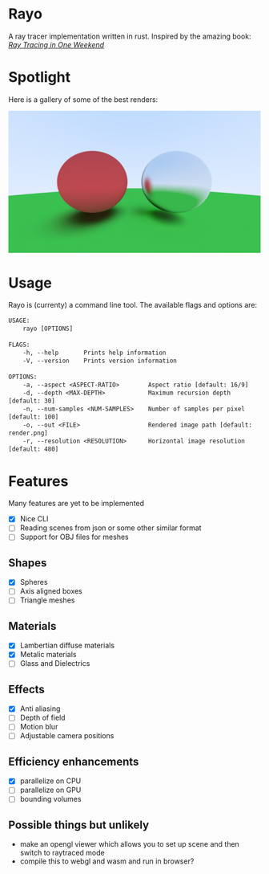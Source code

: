 # Rayo

A ray tracer implementation written in rust. Inspired by the amazing book: [_Ray Tracing in One Weekend_](https://raytracing.github.io/books/RayTracingInOneWeekend.html)

# Spotlight

Here is a gallery of some of the best renders:

![Best render](renders/rednfuzzy.png)

# Usage

Rayo is (currenty) a command line tool. The available flags and options are:

```
USAGE:
    rayo [OPTIONS]

FLAGS:
    -h, --help       Prints help information
    -V, --version    Prints version information

OPTIONS:
    -a, --aspect <ASPECT-RATIO>        Aspect ratio [default: 16/9]
    -d, --depth <MAX-DEPTH>            Maximum recursion depth [default: 30]
    -n, --num-samples <NUM-SAMPLES>    Number of samples per pixel [default: 100]
    -o, --out <FILE>                   Rendered image path [default: render.png]
    -r, --resolution <RESOLUTION>      Horizontal image resolution [default: 480]
```

# Features

Many features are yet to be implemented

- [x] Nice CLI
- [ ] Reading scenes from json or some other similar format
- [ ] Support for OBJ files for meshes

## Shapes

- [x] Spheres
- [ ] Axis aligned boxes
- [ ] Triangle meshes

## Materials

- [x] Lambertian diffuse materials
- [x] Metalic materials
- [ ] Glass and Dielectrics

## Effects

- [x] Anti aliasing
- [ ] Depth of field
- [ ] Motion blur 
- [ ] Adjustable camera positions

## Efficiency enhancements

- [x] parallelize on CPU
- [ ] parallelize on GPU
- [ ] bounding volumes

## Possible things but unlikely

- make an opengl viewer which allows you to set up scene and then switch to raytraced mode
- compile this to webgl and wasm and run in browser?

